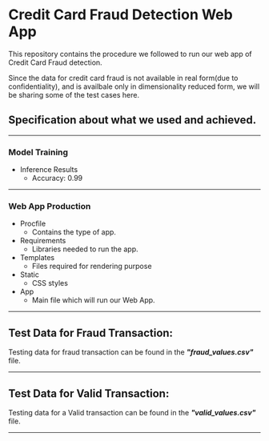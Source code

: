 # Credit Card Fraud Detection Web App

This repository contains the procedure we followed to run our web app of Credit Card Fraud detection.

Since the data for credit card fraud is not available in real form(due to confidentiality), and is availbale only in dimensionality reduced form, we will be sharing some of the test cases here.

## Specification about what we used and achieved.

***************

### Model Training

- Inference Results
    - Accuracy: 0.99

***************

### Web App Production

- Procfile
    - Contains the type of app.
- Requirements
    - Libraries needed to run the app.
- Templates
    - Files required for rendering purpose
- Static
    - CSS styles
- App
    - Main file which will run our Web App.

***************


## Test Data for Fraud Transaction:

Testing data for fraud transaction can be found in the ***"fraud_values.csv"*** file. 

***************

## Test Data for Valid Transaction:

Testing data for a Valid transaction can be found in the ***"valid_values.csv"*** file.

***************

